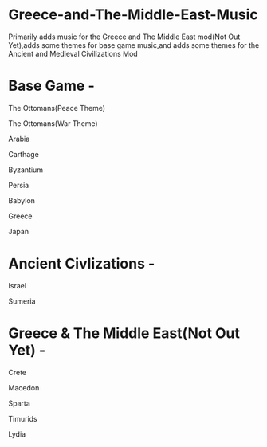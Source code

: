 # Greece-and-The-Middle-East-Music
Primarily adds music for the Greece and The Middle East mod(Not Out Yet),adds some themes for base game music,and adds some themes for the Ancient and Medieval Civilizations Mod

# Base Game -

The Ottomans(Peace Theme)

The Ottomans(War Theme)

Arabia

Carthage

Byzantium

Persia

Babylon

Greece

Japan

# Ancient Civlizations -

Israel

Sumeria

# Greece & The Middle East(Not Out Yet) -

Crete

Macedon

Sparta

Timurids

Lydia
